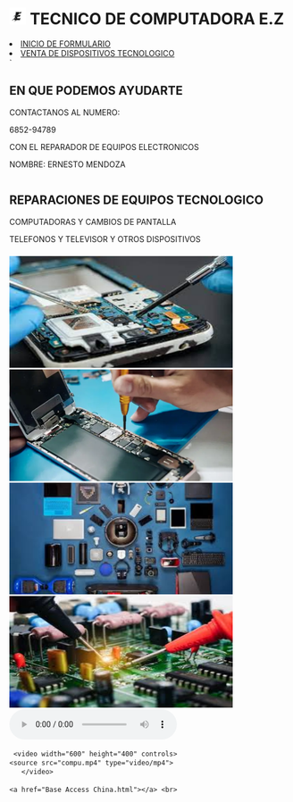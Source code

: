 
<body>
<form>
<body>
  <!-- Definimos el area del encabezado -->
  <div class="header">
 <h1> 
 <img src="123.jpg" width="30" height="30"/>
 TECNICO DE COMPUTADORA E.Z  </h1>
  </div>

  <!-- Crear el menu -->
  <div class="topnav">
   
  <!-- Crear el menu -->
  <div class="topnav">
	        <!--p align="rigth">MINED -->
	  <li><A  href="https://enry-kater.github.io/formulario-pz/">INICIO  DE FORMULARIO </a></li>
		  <li><A href="//enry-kater.github.io/venta-prue//">VENTA DE DISPOSITIVOS TECNOLOGICO </a></li>
  <!-- cuerpo de la pagina -->
  <div class="row">`
    <div class="row__column side">
      <h2> EN QUE PODEMOS AYUDARTE</h2><p>
CONTACTANOS AL NUMERO:<p>
<p>6852-94789 <p>
     <p>  CON EL REPARADOR DE  EQUIPOS ELECTRONICOS<p>
<p> NOMBRE: ERNESTO MENDOZA</p>
    <div class="row__column middle">
    <div class="row____ column side">
   <h2>REPARACIONES DE EQUIPOS TECNOLOGICO</h2>
      <p>  COMPUTADORAS Y CAMBIOS DE PANTALLA <p>  

 <p> TELEFONOS Y
 TELEVISOR Y OTROS DISPOSITIVOS  <p>
  <!-- inicio del piede de pagina -->
  <div class="footer">
    <p> <h3></h3> </p>
<img src="images (1).jfif" width="400" height="200"/>

<img src="nueva .jpg.webp" width="400" height="200"/>
<img src="si (1).jfif" width="400" height="200"/>
<img src="3.jfif" width="400" height="200"/>  
	<a href="Base Access China.html"></a> <br>
 

  </div>  
  <audio controls> <source src="musica.m4a" type="audio/mp3"> Tu navegador no soporta audio HTML5. </audio>

     <video width="600" height="400" controls>
    <source src="compu.mp4" type="video/mp4">
       </video>
    
	<a href="Base Access China.html"></a> <br>


